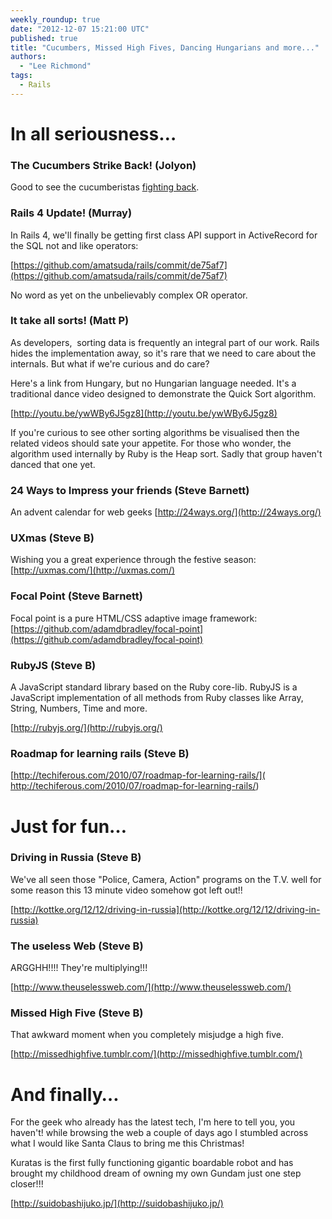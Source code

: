 ```yaml
---
weekly_roundup: true
date: "2012-12-07 15:21:00 UTC"
published: true
title: "Cucumbers, Missed High Fives, Dancing Hungarians and more..."
authors:
  - "Lee Richmond"
tags:
  - Rails
---
```


# In all seriousness… #

### The Cucumbers Strike Back! (Jolyon) ###

Good to see the cucumberistas [fighting back](http://www.livestream.com/pivotallabs/video?clipId=pla_d3e8de30-f50f-47c9-aeaa-fc350e11d605).

### Rails 4 Update! (Murray) ###

In Rails 4, we'll finally be getting first class API support in ActiveRecord for the SQL not and like operators: 

[https://github.com/amatsuda/rails/commit/de75af7](https://github.com/amatsuda/rails/commit/de75af7)

No word as yet on the unbelievably complex OR operator.

### It take all sorts! (Matt P) ###

As developers,  sorting data is frequently an integral part of our work. Rails hides the implementation away, so it's rare that we need to care about the internals. But what if we're curious and do care?

Here's a link from Hungary, but no Hungarian language needed. It's a traditional dance video designed to demonstrate the Quick Sort algorithm.

[http://youtu.be/ywWBy6J5gz8](http://youtu.be/ywWBy6J5gz8)

If you're curious to see other sorting algorithms be visualised then the related videos should sate your appetite. For those who wonder, the algorithm used internally by Ruby is the Heap sort. Sadly that group haven't danced that one yet.

### 24 Ways to Impress your friends (Steve Barnett) ###

An advent calendar for web geeks
[http://24ways.org/](http://24ways.org/)

### UXmas (Steve B) ###
Wishing you a great experience through the festive season:
[http://uxmas.com/](http://uxmas.com/)

### Focal Point (Steve Barnett) ###
Focal point is a pure HTML/CSS adaptive image framework: [https://github.com/adamdbradley/focal-point](https://github.com/adamdbradley/focal-point)

### RubyJS (Steve B) ###

A JavaScript standard library based on the Ruby core-lib. RubyJS is a JavaScript implementation of all methods from Ruby classes like Array, String, Numbers, Time and more.

[http://rubyjs.org/](http://rubyjs.org/)

### Roadmap for learning rails (Steve B) ###
[http://techiferous.com/2010/07/roadmap-for-learning-rails/](
http://techiferous.com/2010/07/roadmap-for-learning-rails/)

# Just for fun… #

### Driving in Russia (Steve B) ###

We've all seen those "Police, Camera, Action" programs on the T.V. well for some reason this 13 minute video somehow got left out!!

[http://kottke.org/12/12/driving-in-russia](http://kottke.org/12/12/driving-in-russia)

### The useless Web (Steve B) ###
ARGGHH!!!! They're  multiplying!!!

[http://www.theuselessweb.com/](http://www.theuselessweb.com/)

### Missed High Five (Steve B) ###

That awkward moment when you completely misjudge a high five.

[http://missedhighfive.tumblr.com/](http://missedhighfive.tumblr.com/)

# And finally… #

For the geek who already has the latest tech, I'm here to tell you, you haven't! while browsing the web a couple of days ago I stumbled across what I would like Santa Claus to bring me this Christmas!

Kuratas is the first  fully functioning gigantic boardable robot and has brought my childhood dream of owning my own Gundam just one step closer!!!

[http://suidobashijuko.jp/](http://suidobashijuko.jp/)
